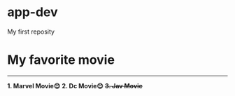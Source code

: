 # app-dev
My first reposity
# My favorite movie
---
**1. Marvel Movie😊**
**2. Dc Movie😊**
**~~3. Jav Movie~~**
